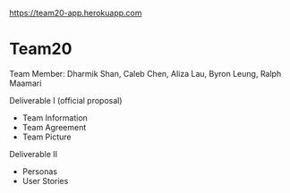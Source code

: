 https://team20-app.herokuapp.com

# Team20

Team Member: Dharmik Shan, Caleb Chen, Aliza Lau, Byron Leung, Ralph Maamari

Deliverable I (official proposal)
- Team Information
- Team Agreement  
- Team Picture

Deliverable II
- Personas
- User Stories
